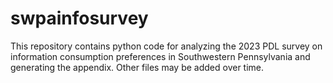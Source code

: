 # swpainfosurvey

This repository contains python code for analyzing the 2023 PDL survey on information consumption preferences in Southwestern Pennsylvania and generating the appendix.  Other files may be added over time. 
